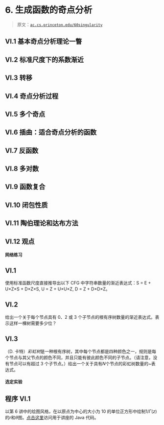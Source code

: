 # 6\. 生成函数的奇点分析

> 原文：[`ac.cs.princeton.edu/60singularity`](https://ac.cs.princeton.edu/60singularity)

## VI.1 基本奇点分析理论一瞥

## VI.2 标准尺度下的系数渐近

## VI.3 转移

## VI.4 奇点分析过程

## VI.5 多个奇点

## VI.6 插曲：适合奇点分析的函数

## VI.7 反函数

## VI.8 多对数

## VI.9 函数复合

## VI.10 闭包性质

## VI.11 陶伯理论和达布方法

## VI.12 观点

#### 网络练习

## VI.1

使用标准函数尺度直接推导出以下 CFG 中字符串数量的渐近表达式：S = E + U×Z×S + D×Z×S, U = Z + U×U×Z, D = Z + D×D×Z。

## VI.2

给出一个关于每个节点具有 0、2 或 3 个子节点的根有序树数量的渐近表达式。表示这样一棵树需要多少位？

## VI.3

（D. 卡特）*彩虹树*是一种根有序树，其中每个节点都是四种颜色之一，规则是每个节点与其父节点的颜色不同，并且只能有彼此颜色不同的子节点。（请注意，没有节点可以有超过 3 个子节点。）给出一个关于具有$N$个节点的彩虹树数量的~表达式。

#### 选定实验

## 程序 VI.1

以第 6 讲中的绘图风格，在以原点为中心的大小为 10 的单位正方形中绘制$1/\Gamma(z)$的$r$和$\theta$图。[点击这里](http://ac.cs.princeton.edu/Java/complexplot)访问用于讲座的 Java 代码。
